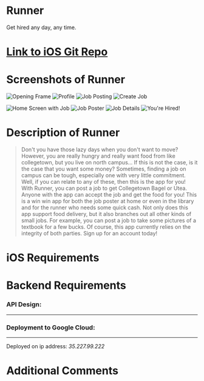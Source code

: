 # Runner

Get hired any day, any time.

# [Link to iOS Git Repo]()

# Screenshots of Runner

![Opening Frame][opening_frame] ![Profile][profile] <!-- ![Sign Up][sign_up] -->
![Job Posting][job_posting] ![Create Job][create_job] <!-- ![Job Confirmation][job_confirmation] -->
<!-- ![Delete Job][delete_job] -->
![Home Screen with Job][home_screen] ![Job Poster][job_poster] <!-- [Report][report] -->
![Job Details][job_details] ![You're Hired!][youre_hired] <!-- ![Your Runner][your_runner] -->

[opening_frame]: https://github.com/adihshah/HackChallengeBackend/blob/master/images/opening_frame.png "Opening Frame"
[profile]: https://github.com/adihshah/HackChallengeBackend/blob/master/images/2_profile.png "Profile"
[sign_up]: https://github.com/adihshah/HackChallengeBackend/blob/master/images/sign_up.png "Sign Up"
[job_posting]: https://github.com/adihshah/HackChallengeBackend/blob/master/images/1_job_posting.png "Job Posting"
[create_job]: https://github.com/adihshah/HackChallengeBackend/blob/master/images/3_creating_job.png "Create Job"
[job_confirmation]: https://github.com/adihshah/HackChallengeBackend/blob/master/images/job_confirmation.png "Job Confirmation"
[delete_job]: https://github.com/adihshah/HackChallengeBackend/blob/master/images/delete_job.png "Delete Job"
[home_screen]: https://github.com/adihshah/HackChallengeBackend/blob/master/images/home_screen_on_job.png "Home Screen W/ Job"
[job_poster]: https://github.com/adihshah/HackChallengeBackend/blob/master/images/6_opposite_user.png "Job Poster"
[report]: https://github.com/adihshah/HackChallengeBackend/blob/master/images/report.png "Report"
[job_details]: https://github.com/adihshah/HackChallengeBackend/blob/master/images/4_details_of_job.png "Job Details"
[youre_hired]: https://github.com/adihshah/HackChallengeBackend/blob/master/images/5_feedback_accepting.png "You're Hired!"
[your_runner]: https://github.com/adihshah/HackChallengeBackend/blob/master/images/your_job_confirm.png "You got a runner!"

# Description of Runner

> Don't you have those lazy days when you don't want to move? However, you are really hungry and really want food from like collegetown, but you live on north campus... If this is not the case, is it the case that you want some money? Sometimes, finding a job on campus can be tough, especially one with very little commitment. Well, if you can relate to any of these, then this is the app for you! With Runner, you can post a job to get Collegetown Bagel or Utea. Anyone with the app can accept the job and get the food for you! This is a win win app for both the job poster at home or even in the library and for the runner who needs some quick cash. Not only does this app support food delivery, but it also branches out all other kinds of small jobs. For example, you can post a job to take some pictures of a textbook for a few bucks. Of course, this app currently relies on the integrity of both parties. Sign up for an account today!

# iOS Requirements



# Backend Requirements

### API Design:
---


### Deployment to Google Cloud:
---
Deployed on ip address: _35.227.99.222_

# Additional Comments


